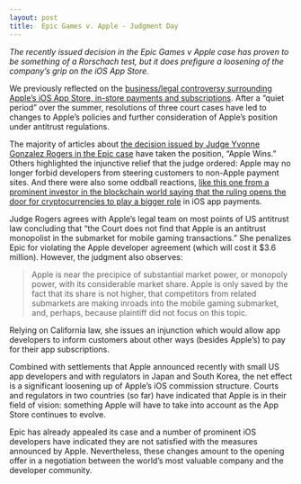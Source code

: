 ```yaml
---
layout: post
title:  Epic Games v. Apple - Judgment Day
---
```


*The recently issued decision in the Epic Games v Apple case has proven to be something of a Rorschach test, but it does prefigure a loosening of the company’s grip on the iOS App Store.* 

<!--excerpt--> 

We previously reflected on the [business/legal controversy surrounding Apple’s iOS App Store, in-store payments and subscriptions](https://www.scribal.io//2021/06/01/apple-epic/). After a “quiet period” over the summer, resolutions of three court cases have led to changes to Apple’s policies and further consideration of Apple’s position under antitrust regulations.

The majority of articles about [the decision issued by Judge Yvonne Gonzalez Rogers in the Epic case](https://cand.uscourts.gov/cases-e-filing/cases-of-interest/epic-games-inc-v-apple-inc/) have taken the position, “Apple Wins.” Others highlighted the injunctive relief that the judge ordered: Apple may no longer forbid developers from steering customers to non-Apple payment sites. And there were also some oddball reactions, [like this one from a prominent investor in the blockchain world saying that the ruling opens the door for cryptocurrencies to play a bigger role](https://avc.com/2021/09/the-apple-epic-decision-is-a-breakthrough-for-crypto/) in iOS app payments.

Judge Rogers agrees with Apple’s legal team on most points of US antitrust law concluding that “the Court does not find that Apple is an antitrust monopolist in the submarket for mobile gaming transactions.” She penalizes Epic for violating the Apple developer agreement (which will cost it $3.6 million). However, the judgment also observes:
 
> Apple is near the precipice of substantial market power, or monopoly power, with its considerable market share. Apple is only saved by the fact that its share is not higher, that competitors from related submarkets are making inroads into the mobile gaming submarket, and, perhaps, because plaintiff did not focus on this topic.

Relying on California law, she issues an injunction which would allow app developers to inform customers about other ways (besides Apple’s) to pay for their app subscriptions.

Combined with settlements that Apple announced recently with small US app developers and with regulators in Japan and South Korea, the net effect is a significant loosening up of Apple’s iOS commission structure. Courts and regulators in two countries (so far) have indicated that Apple is in their field of vision: something Apple will have to take into account as the App Store continues to evolve.

Epic has already appealed its case and a number of prominent iOS developers have indicated they are not satisfied with the measures announced by Apple. Nevertheless, these changes amount to the opening offer in a negotiation between the world’s most valuable company and the developer community.
